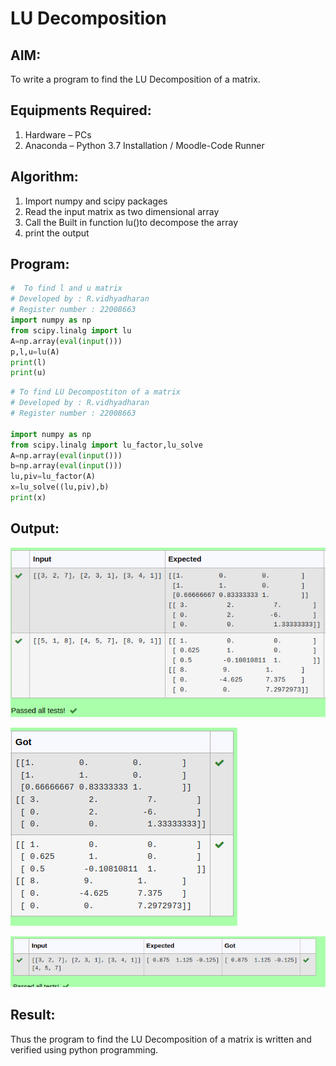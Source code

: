 # LU Decomposition 

## AIM:
To write a program to find the LU Decomposition of a matrix.

## Equipments Required:
1. Hardware – PCs
2. Anaconda – Python 3.7 Installation / Moodle-Code Runner

## Algorithm:
1. Import numpy and scipy packages
2. Read the input matrix as two dimensional array
3. Call the Built in function lu()to decompose the array
4. print the output

## Program:
~~~py
#  To find l and u matrix
# Developed by : R.vidhyadharan
# Register number : 22008663
import numpy as np
from scipy.linalg import lu
A=np.array(eval(input()))
p,l,u=lu(A)
print(l)
print(u)
~~~

~~~py
# To find LU Decompostiton of a matrix
# Developed by : R.vidhyadharan
# Register number : 22008663

import numpy as np
from scipy.linalg import lu_factor,lu_solve
A=np.array(eval(input()))
b=np.array(eval(input()))
lu,piv=lu_factor(A)
x=lu_solve((lu,piv),b)
print(x)
~~~

## Output:
![expected l and u](/l%20and%20u.png)

![got l and u](/got%20l%20and%20u.png)

![Lu Decompostiion](/lu.png)



## Result:
Thus the program to find the LU Decomposition of a matrix is written and verified using python programming.


